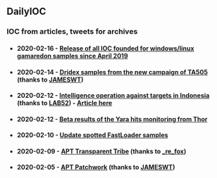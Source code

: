 ## DailyIOC
### IOC from articles, tweets for archives 

<ul>
  <li><h4>2020-02-16 - <a href ="https://github.com/StrangerealIntel/DailyIOC/blob/master/2020-02-16/gamaredon.csv">Release of all IOC founded for windows/linux gamaredon samples since April 2019</a></h4></li>
  <li><h4>2020-02-14 - <a href ="https://github.com/StrangerealIntel/DailyIOC/blob/master/2020-02-14/Dridex.csv">Dridex samples from the new campaign of TA505</a> (thanks to <a href ="https://twitter.com/JAMESWT_MHT">JAMESWT</a>)</h4></li>
  <li><h4>2020-02-12 - <a href ="https://github.com/StrangerealIntel/DailyIOC/blob/master/2020-02-13/Unknown_Operation.csv"> Intelligence operation against targets in Indonesia</a> (thanks to <a href ="https://twitter.com/LAB52io">LAB52</a>) - <a href ="https://lab52.io/blog/intelligence-operation-against-targets-in-indonesia/">Article here</a></h4></li>
  <li><h4>2020-02-12 - <a href ="https://github.com/StrangerealIntel/DailyIOC/tree/master/2020-02-12">Beta results of the Yara hits monitoring from Thor</a></h4></li>
  <li><h4>2020-02-10 - <a href ="https://github.com/StrangerealIntel/DailyIOC/blob/master/2020-02-10/IRS-IOC.csv">Update spotted FastLoader samples</a></h4></li>
  <li><h4>2020-02-09 - <a href ="https://github.com/StrangerealIntel/DailyIOC/blob/master/2020-02-09/Transparent%20Tribe.csv">APT Transparent Tribe</a> (thanks to <a href ="https://twitter.com/_re_fox">_re_fox</a>)</h4></li>
  <li><h4>2020-02-05 - <a href ="https://github.com/StrangerealIntel/DailyIOC/blob/master/2020-02-05/Patchwork.csv">APT Patchwork</a> (thanks to <a href ="https://twitter.com/JAMESWT_MHT">JAMESWT</a>)</h4></li>
